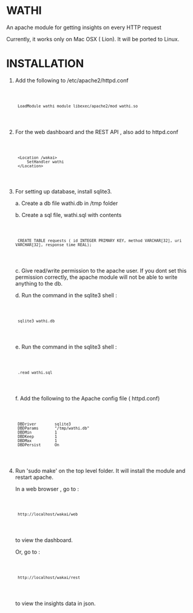 WATHI
============

An apache module for getting insights on every HTTP request

Currently, it works only on Mac OSX ( Lion). It will be ported to Linux.

INSTALLATION
===============


1. Add the following to /etc/apache2/httpd.conf

    <code>
    
    	LoadModule wathi_module libexec/apache2/mod_wathi.so
    
    </code>

2. For the web dashboard and the REST API , also add to httpd.conf

    <code>

    	<Location /wakai>
			SetHandler wathi
    	</Location>

    </code>


3. For setting up database, install sqlite3. 

	a. Create a db file wathi.db in /tmp folder
	
	b. Create a sql file, wathi.sql with contents
	
    <code>

        CREATE TABLE requests ( id INTEGER PRIMARY KEY, method VARCHAR[32], uri VARCHAR[32], response_time REAL);

    </code>

	c. Give read/write permission to the apache user. 
	If you dont set this permission correctly, the apache module will not be able to write anything to the db.
	
	d. Run the command in the sqlite3 shell :
	
    <code>
	
        sqlite3 wathi.db
		
    </code>
	
	e. Run the command in the sqlite3 shell :
	
    <code>
    	
        .read wathi.sql
		
    </code>
	
	f. Add the following to the Apache config file ( httpd.conf)
    	
    <code>

        DBDriver        sqlite3
        DBDParams       "/tmp/wathi.db"
        DBDMin          1
        DBDKeep         1
        DBDMax          1
        DBDPersist      On

    </code>


4. Run 'sudo make' on the top level folder. It will install the module and restart apache.

	In a web browser , go to :
	
    <code>

        http://localhost/wakai/web 

    </code>

	to view the dashboard.
	
	Or, go to : 
	
    <code>

        http://localhost/wakai/rest 

    </code>
    
	to view the insights data in json.






